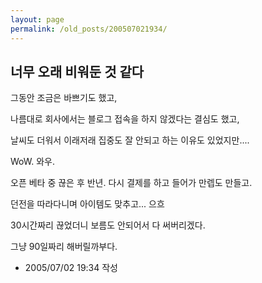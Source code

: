 ```yaml
---
layout: page
permalink: /old_posts/200507021934/
---
```


## 너무 오래 비워둔 것 같다

그동안 조금은 바쁘기도 했고,

나름대로 회사에서는 블로그 접속을 하지 않겠다는 결심도 했고,

날씨도 더워서 이래저래 집중도 잘 안되고 하는 이유도 있었지만....



<a name="299819_1"></a>WoW. 와우.

오픈 베타 중 끊은 후 반년. 다시 결제를 하고 들어가 만렙도 만들고.

던전을 따라다니며 아이템도 맞추고... 으흐

30시간짜리 끊었더니 보름도 안되어서 다 써버리겠다.

그냥 90일짜리 해버릴까부다.






- 2005/07/02 19:34 작성